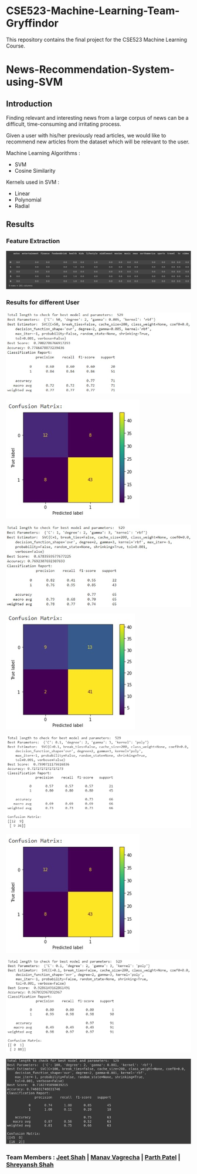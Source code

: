 # CSE523-Machine-Learning-Team-Gryffindor

This repository contains the final project for the CSE523 Machine Learning Course. 

# News-Recommendation-System-using-SVM

## Introduction
Finding relevant and interesting news from a large corpus of news can be a difficult, time-consuming and irritating process.

Given a user with his/her previously read articles, we would like to recommend new articles from the dataset which will be relevant to the user.

Machine Learning Algorithms :

- SVM
- Cosine Similarity

Kernels used in SVM :

- Linear
- Polynomial
- Radial

## Results

### Feature Extraction
![alt text](https://github.com/caped-crusader16/CSE523-Machine-Learning-Team-Gryffindor/blob/main/Results/Feature_extraction.png)

### Results for different User

![alt text](https://github.com/caped-crusader16/CSE523-Machine-Learning-Team-Gryffindor/blob/main/Results/User4_log.jpg)

![alt text](https://github.com/caped-crusader16/CSE523-Machine-Learning-Team-Gryffindor/blob/main/Results/User4_cm.jpg)

![alt text](https://github.com/caped-crusader16/CSE523-Machine-Learning-Team-Gryffindor/blob/main/Results/User5_log.jpg)

![alt text](https://github.com/caped-crusader16/CSE523-Machine-Learning-Team-Gryffindor/blob/main/Results/User5_cm.jpg)

![alt text](https://github.com/caped-crusader16/CSE523-Machine-Learning-Team-Gryffindor/blob/main/Results/results_for_User-1.png)

![alt text](https://github.com/caped-crusader16/CSE523-Machine-Learning-Team-Gryffindor/blob/main/Results/User1_cm.jpg)

![alt text](https://github.com/caped-crusader16/CSE523-Machine-Learning-Team-Gryffindor/blob/main/Results/results_for_User-2.png)

![alt text](https://github.com/caped-crusader16/CSE523-Machine-Learning-Team-Gryffindor/blob/main/Results/results_for_User-3.png)

### Team Members : [Jeet Shah](https://github.com/jds311) | [Manav Vagrecha](https://github.com/caped-crusader16) | [Parth Patel](https://github.com/parth-27) | [Shreyansh Shah](https://github.com/shreyanshshah27)

